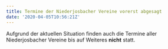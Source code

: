 ```yaml
---
title: Termine der Niederjosbacher Vereine vorerst abgesagt
date: '2020-04-05T10:56:21Z'
---
```

Aufgrund der aktuellen Situation finden auch die Termine aller Niederjosbacher Vereine bis auf Weiteres **nicht** statt.